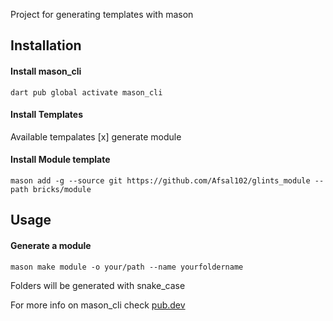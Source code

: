 Project for generating templates with mason

## Installation

#### Install mason_cli

```terminal
dart pub global activate mason_cli
```

#### Install Templates

Available tempalates
[x] generate module

#### Install Module template

```terminal
mason add -g --source git https://github.com/Afsal102/glints_module --path bricks/module
```

## Usage

#### Generate a module

```terminal
mason make module -o your/path --name yourfoldername
```

Folders will be generated with snake_case

For more info on mason_cli check [pub.dev](https://pub.dev/packages/mason_cli)
